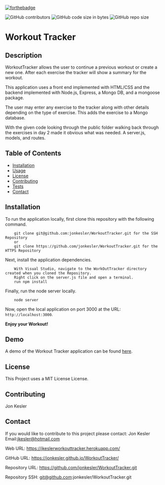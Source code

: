 [![forthebadge](https://forthebadge.com/images/badges/made-with-javascript.svg)](https://forthebadge.com)

![GitHub contributors](https://img.shields.io/github/contributors/jonkesler/WorkoutTracker)
![GitHub code size in bytes](https://img.shields.io/github/languages/code-size/jonkesler/WorkoutTracker?style=for-the-badge)
![GitHub repo size](https://img.shields.io/github/repo-size/jonkesler/WorkoutTracker)

# Workout Tracker



## Description 
    
WorkoutTracker allows the user to continue a previous workout or create a new one.  After each exercise the tracker will show a summary for the workout. 

This application uses a front end implemented with HTML/CSS and the backend implemented with Node.js, Express, a Mongo DB, and a mongoose package.

The user may enter any exercise to the tracker along with other details depending on the type of exercise. This adds the exercise to a Mongo database. 

With the given code looking through the public folder walking back through the exercises in day 2 made it obvious what was needed. A server.js, models, and routes.  
    
    
## Table of Contents
    
* [Installation](#installation)
* [Usage](#usage)
* [License](#license)
* [Contributing](#contributing)
* [Tests](#tests)
* [Contact](#contact)
    
    
## Installation
    

To run the application locally, first clone this repository with the following command.

        git clone git@github.com:jonkesler/WorkoutTracker.git for the SSH Repository 
        or 
        git clone https://github.com/jonkesler/WorkoutTracker.git for the HTTPS Repository
        
Next, install the application dependencies.

        With Visual Studio, navigate to the WorkOutTracker directory created when you cloned the Repository.
        Right click on the server.js file and open a terminal.
        run npm install
     
Finally, run the node server locally.

        node server
        
Now, open the local application on port 3000 at the URL: `http://localhost:3000`.

**Enjoy your Workout!**


      
## Demo

A demo of the Workout Tracker application can be found [here](https://jkeslerworkouttracker.herokuapp.com/).



## License

This Project uses a MIT License License.


## Contributing
    
Jon Kesler
    
    
## Contact

If you would like to contribute to this project please contact: 
  Jon Kesler 
  Email:jkesler@hotmail.com   


Web URL: https://jkeslerworkouttracker.herokuapp.com/

GitHub URL: https://jonkesler.github.io/WorkoutTracker/

Repository URL: https://github.com/jonkesler/WorkoutTracker.git

Repository SSH: git@github.com:jonkesler/WorkoutTracker.git